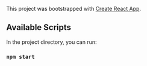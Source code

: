 This project was bootstrapped with [Create React App](https://github.com/facebook/create-react-app).


## Available Scripts

In the project directory, you can run:

### `npm start`


